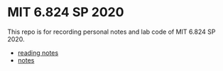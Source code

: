 # MIT 6.824 SP 2020

This repo is for recording personal notes and lab code of MIT 6.824 SP 2020.

+ [reading notes](./reading_notes)
+ [notes](./notes)
